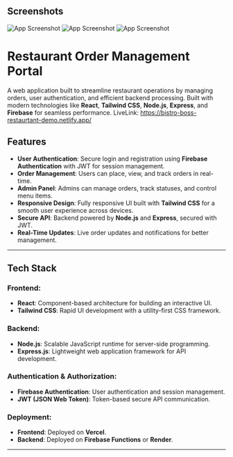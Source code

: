 ## Screenshots

![App Screenshot](https://i.ibb.co.com/YBnD3hX5/1.png)
![App Screenshot](https://i.ibb.co.com/cSt6VbwY/3.png)
![App Screenshot](https://i.ibb.co.com/HpDz4psc/2.png)

# Restaurant Order Management Portal

A web application built to streamline restaurant operations by managing orders, user authentication, and efficient backend processing. Built with modern technologies like **React**, **Tailwind CSS**, **Node.js**, **Express**, and **Firebase** for seamless performance.
LiveLink: https://bistro-boss-restaurtant-demo.netlify.app/
## Features

- **User Authentication**: Secure login and registration using **Firebase Authentication** with JWT for session management.
- **Order Management**: Users can place, view, and track orders in real-time.
- **Admin Panel**: Admins can manage orders, track statuses, and control menu items.
- **Responsive Design**: Fully responsive UI built with **Tailwind CSS** for a smooth user experience across devices.
- **Secure API**: Backend powered by **Node.js** and **Express**, secured with JWT.
- **Real-Time Updates**: Live order updates and notifications for better management.

---

## Tech Stack

### Frontend:
- **React**: Component-based architecture for building an interactive UI.
- **Tailwind CSS**: Rapid UI development with a utility-first CSS framework.

### Backend:
- **Node.js**: Scalable JavaScript runtime for server-side programming.
- **Express.js**: Lightweight web application framework for API development.

### Authentication & Authorization:
- **Firebase Authentication**: User authentication and session management.
- **JWT (JSON Web Token)**: Token-based secure API communication.

### Deployment:
- **Frontend**: Deployed on **Vercel**.
- **Backend**: Deployed on **Firebase Functions** or **Render**.

---

